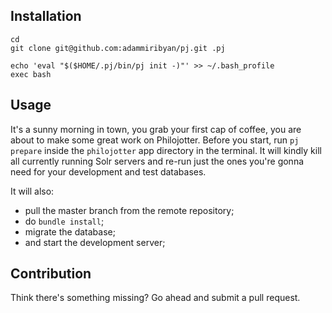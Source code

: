 ## Installation
```
cd
git clone git@github.com:adammiribyan/pj.git .pj

echo 'eval "$($HOME/.pj/bin/pj init -)"' >> ~/.bash_profile
exec bash
```

## Usage
It's a sunny morning in town, you grab your first cap of coffee, you are about to make some great work on Philojotter. Before you start, run `pj prepare` inside the `philojotter` app directory in the terminal. It will kindly kill all currently running Solr servers and re-run just the ones you're gonna need for your development and test databases.

It will also:
* pull the master branch from the remote repository;
* do `bundle install`;
* migrate the database;
* and start the development server;

## Contribution
Think there's something missing? Go ahead and submit a pull request.
